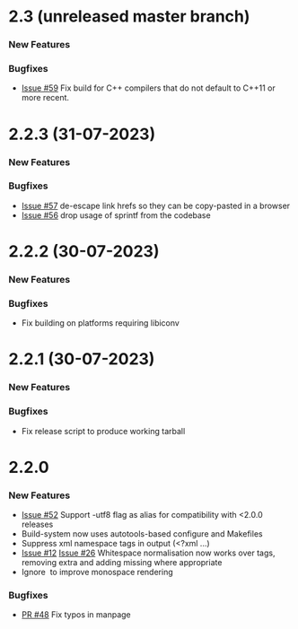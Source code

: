 # 2.3 (unreleased master branch)

### New Features


### Bugfixes

* [Issue #59](https://github.com/grobian/html2text/issues/59)
  Fix build for C++ compilers that do not default to C++11 or more
  recent.


# 2.2.3 (31-07-2023)

### New Features

### Bugfixes

* [Issue #57](https://github.com/grobian/html2text/issues/57)
  de-escape link hrefs so they can be copy-pasted in a browser
* [Issue #56](https://github.com/grobian/html2text/issues/56)
  drop usage of sprintf from the codebase


# 2.2.2 (30-07-2023)

### New Features

### Bugfixes

* Fix building on platforms requiring libiconv


# 2.2.1 (30-07-2023)

### New Features

### Bugfixes

* Fix release script to produce working tarball


# 2.2.0 

### New Features

* [Issue #52](https://github.com/grobian/html2text/issues/52)
  Support -utf8 flag as alias for compatibility with <2.0.0 releases
* Build-system now uses autotools-based configure and Makefiles
* Suppress xml namespace tags in output (<?xml ...)
* [Issue #12](https://github.com/grobian/html2text/issues/12)
  [Issue #26](https://github.com/grobian/html2text/issues/26)
  Whitespace normalisation now works over tags, removing extra
  and adding missing where appropriate
* Ignore &zwnj; to improve monospace rendering

### Bugfixes

* [PR #48](https://github.com/grobian/html2text/pull/48)
  Fix typos in manpage
